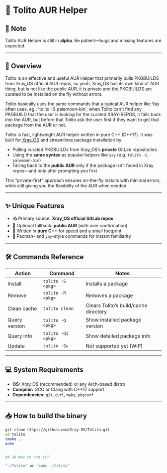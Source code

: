 # 🐾 Tolito AUR Helper

## 🚧 Note

Tolito AUR Helper is still in **alpha**. Be patient—bugs and missing features are expected.

---

## 🚀 Overview

Tolito is an effective and useful AUR Helper that primarily pulls PKGBUILDS from Xray_OS official AUR repos, so yeah, Xray_OS has its own kind of AUR thing, but is not like the public AUR, it is private and the PKGBUILDS are curated to be installed on the fly without errors. 

Tolito basically uses the same commands that a typical AUR helper like Yay often uses, eg.: 'tolito -S palemoon-bin', when Tolito can't find any PKGBUILD that the user is looking for the curated XRAY-REPOS, it falls back into the AUR, but before that Tolito ask the user first if they want to get that package from the AUR or not.

Tolito is fast, lightweight AUR helper written in pure C++ (C++17). It was built for [Xray_OS](https://example.com) and streamlines package installation by:

- Pulling curated PKGBUILDs from Xray_OS’s **private** GitLab repositories  
- Using the **same syntax** as popular helpers like `yay` (e.g. `tolito -S palemoon-bin`)  
- Falling back to the **public AUR** only if the package isn’t found in Xray repos—and only after prompting you first  

This “private-first” approach ensures on-the-fly installs with minimal errors, while still giving you the flexibility of the AUR when needed.

---

## ✨ Unique Features

- 📥 Primary source: **Xray_OS official GitLab repos**  
- 🔄 Optional fallback: **public AUR** (with user confirmation)  
- 🚀 Written in **pure C++** for speed and a small footprint  
- 🔧 Pacman- and `yay`-style commands for instant familiarity  

---

## 🛠️ Commands Reference

| Action        | Command                   | Notes                                    |
|---------------|---------------------------|------------------------------------------|
| Install       | `tolito -S <pkg>`         | Installs a package                       |
| Remove        | `tolito -R <pkg>`         | Removes a package                        |
| Clean cache   | `tolito clean`            | Clears Tolito’s build/cache directory    |
| Query version | `tolito -Q <pkg>`         | Show installed package version           |
| Query info    | `tolito -Qi <pkg>`        | Show detailed package info               |
| Update        | `tolito -Su`              | Not supported yet (WIP)                  |

---

## 💻 System Requirements

- **OS:** Xray_OS (recommended) or any Arch-based distro  
- **Compiler:** GCC or Clang with C++17 support  
- **Dependencies:** `git`, `curl`, `make`, `pkgconf`

---

## 📥 How to build the binary

```bash
git clone https://github.com/Xray-OS/Tolito.git
cd tolito
cmake ..
make


## 📥 How to run it?

"./Tolito" or "sudo ./tolito"
